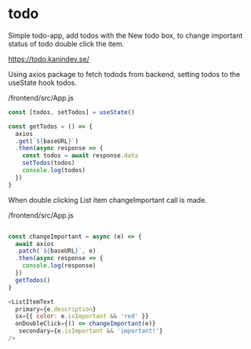 # todo

Simple todo-app, add todos with the New todo box, to change important status of todo double click the item.

https://todo.kanindev.se/


Using axios package to fetch todods from backend, setting todos to the useState hook todos.

/frontend/src/App.js

```JavaScript
const [todos, setTodos] = useState()

const getTodos = () => {
  axios
  .get(`${baseURL}`)
  .then(async response => {
    const todos = await response.data
    setTodos(todos)
    console.log(todos)
  })
}
```

When double clicking List item changeImportant call is made.

/frontend/src/App.js

```JavaScript

const changeImportant = async (e) => {
  await axios
  .patch(`${baseURL}`, e)
  .then(async response => {
    console.log(response)
  })
  getTodos()
}

<ListItemText
  primary={e.description}
  sx={{ color: e.isImportant && 'red' }}
  onDoubleClick={() => changeImportant(e)}
   secondary={e.isImportant && 'important!'}
/>
```
